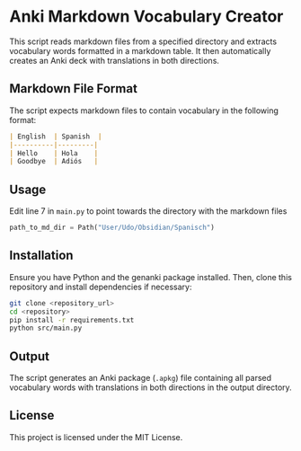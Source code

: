 # Anki Markdown Vocabulary Creator

This script reads markdown files from a specified directory and extracts vocabulary words formatted in a markdown table. It then automatically creates an Anki deck with translations in both directions.


## Markdown File Format
The script expects markdown files to contain vocabulary in the following format:

```markdown
| English  | Spanish  |
|----------|---------|
| Hello    | Hola    |
| Goodbye  | Adiós   |
```

## Usage
Edit line 7 in ```main.py``` to point towards the directory with the markdown files
```python
path_to_md_dir = Path("User/Udo/Obsidian/Spanisch")
```

## Installation
Ensure you have Python and the genanki package installed. Then, clone this repository and install dependencies if necessary:

```sh
git clone <repository_url>
cd <repository>
pip install -r requirements.txt
python src/main.py
```
## Output
The script generates an Anki package (`.apkg`) file containing all parsed vocabulary words with translations in both directions in the output directory.

## License
This project is licensed under the MIT License.


